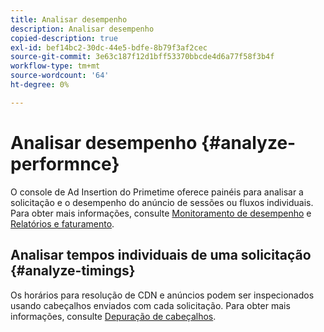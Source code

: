 ```yaml
---
title: Analisar desempenho
description: Analisar desempenho
copied-description: true
exl-id: bef14bc2-30dc-44e5-bdfe-8b79f3af2cec
source-git-commit: 3e63c187f12d1bff53370bbcde4d6a77f58f3b4f
workflow-type: tm+mt
source-wordcount: '64'
ht-degree: 0%

---
```


# Analisar desempenho {#analyze-performnce}

O console de Ad Insertion do Primetime oferece painéis para analisar a solicitação e o desempenho do anúncio de sessões ou fluxos individuais. Para obter mais informações, consulte [Monitoramento de desempenho](/help/primetime-ad-insertion/performance-monitoring-debugging-reporting/performance-monitoring.md) e [Relatórios e faturamento](/help/primetime-ad-insertion/performance-monitoring-debugging-reporting/reporting-and-billing.md).

## Analisar tempos individuais de uma solicitação {#analyze-timings}

Os horários para resolução de CDN e anúncios podem ser inspecionados usando cabeçalhos enviados com cada solicitação.  Para obter mais informações, consulte [Depuração de cabeçalhos](/help/primetime-ad-insertion/performance-monitoring-debugging-reporting/debugging-headers.md).
